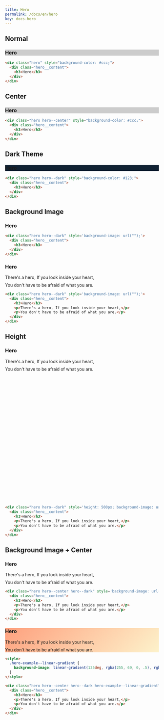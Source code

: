 ```yaml
---
title: Hero
permalink: /docs/en/hero
key: docs-hero
---
```


<style>
  .hero-example p {
    margin: .5rem 0;
  }
  .hero-example--height {
    height: 500px;
  }
  .hero-fill-example {
    background-color: #ccc;
  }
  .hero-fill-example--dark {
    background-color: #123;
  }
  .hero-bg-image-example {
    background-image: url("https://tianqi.name/jekyll-TeXt-theme/docs/assets/images/cover3.jpg");
  }
  .hero-bg-image-example--linear-gradient {
    background-image: linear-gradient(135deg, rgba(255, 69, 0, .5), rgba(255, 197, 0, .2)), url("https://tianqi.name/jekyll-TeXt-theme/docs/assets/images/cover3.jpg");
  }
</style>

## Normal

<div class="hero hero-example hero-fill-example my-3">
  <div class="hero__content">
    <h3>Hero</h3>
  </div>
</div>

```html
<div class="hero" style="background-color: #ccc;">
  <div class="hero__content">
    <h3>Hero</h3>
  </div>
</div>
```

## Center

<div class="hero hero-example hero--center hero-fill-example my-3">
  <div class="hero__content">
    <h3>Hero</h3>
  </div>
</div>

```html
<div class="hero hero--center" style="background-color: #ccc;">
  <div class="hero__content">
    <h3>Hero</h3>
  </div>
</div>
```

## Dark Theme

<div class="hero hero-example hero--dark hero-fill-example--dark my-3">
  <div class="hero__content">
    <h3>Hero</h3>
  </div>
</div>

```html
<div class="hero hero--dark" style="background-color: #123;">
  <div class="hero__content">
    <h3>Hero</h3>
  </div>
</div>
```

## Background Image

<div class="hero hero-example hero--dark hero-bg-image-example my-3">
  <div class="hero__content">
    <h3>Hero</h3>
  </div>
</div>

```html
<div class="hero hero--dark" style='background-image: url("");'>
  <div class="hero__content">
    <h3>Hero</h3>
  </div>
</div>
```

<div class="hero hero-example hero--dark hero-bg-image-example my-3">
  <div class="hero__content">
    <h3>Hero</h3>
    <p>There's a hero, If you look inside your heart,</p>
    <p>You don't have to be afraid of what you are.</p>
  </div>
</div>

```html
<div class="hero hero--dark" style='background-image: url("");'>
  <div class="hero__content">
    <h3>Hero</h3>
    <p>There's a hero, If you look inside your heart,</p>
    <p>You don't have to be afraid of what you are.</p>
  </div>
</div>
```

## Height

<div class="hero hero-example hero--dark hero-bg-image-example hero-example--height my-3">
  <div class="hero__content">
    <h3>Hero</h3>
    <p>There's a hero, If you look inside your heart,</p>
    <p>You don't have to be afraid of what you are.</p>
  </div>
</div>

```html
<div class="hero hero--dark" style='height: 500px; background-image: url("");'>
  <div class="hero__content">
    <h3>Hero</h3>
    <p>There's a hero, If you look inside your heart,</p>
    <p>You don't have to be afraid of what you are.</p>
  </div>
</div>
```

## Background Image + Center

<div class="hero hero-example hero--center hero--dark hero-bg-image-example my-3">
  <div class="hero__content">
    <h3>Hero</h3>
    <p>There's a hero, If you look inside your heart,</p>
    <p>You don't have to be afraid of what you are.</p>
  </div>
</div>

```html
<div class="hero hero--center hero--dark" style='background-image: url("");'>
  <div class="hero__content">
    <h3>Hero</h3>
    <p>There's a hero, If you look inside your heart,</p>
    <p>You don't have to be afraid of what you are.</p>
  </div>
</div>
```

<div class="hero hero-example hero--center hero--dark hero-bg-image-example--linear-gradient my-3">
  <div class="hero__content">
    <h3>Hero</h3>
    <p>There's a hero, If you look inside your heart,</p>
    <p>You don't have to be afraid of what you are.</p>
  </div>
</div>

```html
<style>
  .hero-example--linear-gradient {
    background-image: linear-gradient(135deg, rgba(255, 69, 0, .5), rgba(255, 197, 0, .2)), url("");
  }
</style>

<div class="hero hero--center hero--dark hero-example--linear-gradient">
  <div class="hero__content">
    <h3>Hero</h3>
    <p>There's a hero, If you look inside your heart,</p>
    <p>You don't have to be afraid of what you are.</p>
  </div>
</div>
```